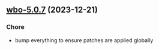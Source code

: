 

## [wbo-5.0.7](https://github.com/truecharts/charts/compare/wbo-5.0.6...wbo-5.0.7) (2023-12-21)

### Chore

- bump everything to ensure patches are applied globally
  
  